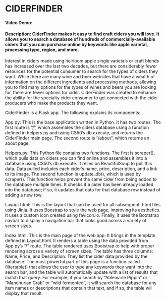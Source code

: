 # CIDERFINDER
#### Video Demo:  <URL HERE>
#### Description: CiderFinder makes it easy to find craft ciders you will love. It allows you to search a database of hundreds of commercially-available ciders that you can purchase online by keywords like apple varietal, processing type, region, and more.

Interest in ciders made using heirloom apple single varietals or craft blends has increased over the last two decades, but there are considerably fewer resources for the potential consumer to search for the types of ciders they want. While there are many wine and beer websites that have a wealth of information on the different ingredients and processing methods, allowing you to find many options for the types of wines and beers you are looking for, there are fewer options for cider. CiderFinder was created to enhance  the ability for the specialty cider consumer to get connected with the cider producers who make the products they want.

CiderFinder is a Flask app. The following explains its components:

App.py: This is the base application written in Python. It has two routes: The first route is “/”, which assembles the ciders database using a function defined in helpers.py and using CS50’s db.execute, and returns the CiderFinder main page. The second route is “/about”, which returns an about page.

Helpers.py: This Python file contains two functions. The first is scraper(), which pulls data on ciders you can find online and assembles it into a database using CS50’s db.execute. It relies on BeautifulSoup to pull this data. Data pulled includes each cider’s name, price, description, and a link to its image. The second function is update_db(), which is used by scraper(). This function helps prevent the same cider from being added to the database multiple times. It checks if a cider has been already loaded into the database; if so, it updates that data for that database row instead of adding a new row.

Layout.html: This is the layout that can be used for all subsequent .html files using Jinja. It uses Boostrap to style the web page, improving its aesthetics.  It uses a custom icon created using favicon.io. Finally, it uses the Bootstrap navbar to display a navigation bar that looks good across a variety of screen sizes.

Index.html: This is the main page of the web app. It brings in the template defined in Layout.html. It renders a table using the data provided from App.py’s “/” route. The table rendered uses Bootstrap to help with proper rendering across a variety of screen sizes. The table has three columns: Name, Price, and Description. They list the cider data provided by the database. The most powerful part of this page is a function called filtertable() that allows the user to type any keywords they want into the search bar, and the table will automatically update with a list of results that match that query. For example, if you search by “Ablemarle Pippin” or “Manchurian Crab” or “wild fermented”, it will search the database for any item names or descriptions that contain that text, and if so, the table will display that result. 
